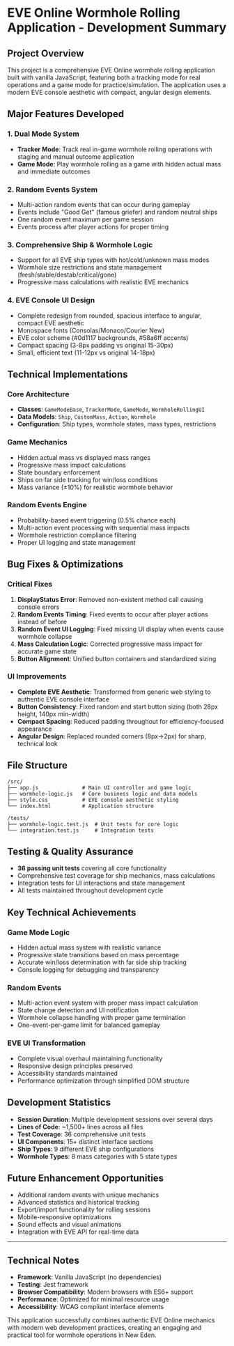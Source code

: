# EVE Online Wormhole Rolling Application - Development Summary

## Project Overview
This project is a comprehensive EVE Online wormhole rolling application built with vanilla JavaScript, featuring both a tracking mode for real operations and a game mode for practice/simulation. The application uses a modern EVE console aesthetic with compact, angular design elements.

## Major Features Developed

### 1. **Dual Mode System**
- **Tracker Mode**: Track real in-game wormhole rolling operations with staging and manual outcome application
- **Game Mode**: Play wormhole rolling as a game with hidden actual mass and immediate outcomes

### 2. **Random Events System**
- Multi-action random events that can occur during gameplay
- Events include "Good Get" (famous griefer) and random neutral ships
- One random event maximum per game session
- Events process after player actions for proper timing

### 3. **Comprehensive Ship & Wormhole Logic**
- Support for all EVE ship types with hot/cold/unknown mass modes
- Wormhole size restrictions and state management (fresh/stable/destab/critical/gone)
- Progressive mass calculations with realistic EVE mechanics

### 4. **EVE Console UI Design**
- Complete redesign from rounded, spacious interface to angular, compact EVE aesthetic
- Monospace fonts (Consolas/Monaco/Courier New)
- EVE color scheme (#0d1117 backgrounds, #58a6ff accents)
- Compact spacing (3-8px padding vs original 15-30px)
- Small, efficient text (11-12px vs original 14-18px)

## Technical Implementations

### **Core Architecture**
- **Classes**: `GameModeBase`, `TrackerMode`, `GameMode`, `WormholeRollingUI`
- **Data Models**: `Ship`, `CustomMass`, `Action`, `Wormhole`
- **Configuration**: Ship types, wormhole states, mass types, restrictions

### **Game Mechanics**
- Hidden actual mass vs displayed mass ranges
- Progressive mass impact calculations
- State boundary enforcement
- Ships on far side tracking for win/loss conditions
- Mass variance (±10%) for realistic wormhole behavior

### **Random Events Engine**
- Probability-based event triggering (0.5% chance each)
- Multi-action event processing with sequential mass impacts
- Wormhole restriction compliance filtering
- Proper UI logging and state management

## Bug Fixes & Optimizations

### **Critical Fixes**
1. **DisplayStatus Error**: Removed non-existent method call causing console errors
2. **Random Events Timing**: Fixed events to occur after player actions instead of before
3. **Random Event UI Logging**: Fixed missing UI display when events cause wormhole collapse
4. **Mass Calculation Logic**: Corrected progressive mass impact for accurate game state
5. **Button Alignment**: Unified button containers and standardized sizing

### **UI Improvements**
- **Complete EVE Aesthetic**: Transformed from generic web styling to authentic EVE console interface
- **Button Consistency**: Fixed random and start button sizing (both 28px height, 140px min-width)
- **Compact Spacing**: Reduced padding throughout for efficiency-focused appearance
- **Angular Design**: Replaced rounded corners (8px→2px) for sharp, technical look

## File Structure
```
/src/
├── app.js              # Main UI controller and game logic
├── wormhole-logic.js   # Core business logic and data models
├── style.css           # EVE console aesthetic styling
└── index.html          # Application structure

/tests/
├── wormhole-logic.test.js  # Unit tests for core logic
└── integration.test.js     # Integration tests
```

## Testing & Quality Assurance
- **36 passing unit tests** covering all core functionality
- Comprehensive test coverage for ship mechanics, mass calculations
- Integration tests for UI interactions and state management
- All tests maintained throughout development cycle

## Key Technical Achievements

### **Game Mode Logic**
- Hidden actual mass system with realistic variance
- Progressive state transitions based on mass percentage
- Accurate win/loss determination with far side ship tracking
- Console logging for debugging and transparency

### **Random Events**
- Multi-action event system with proper mass impact calculation
- State change detection and UI notification
- Wormhole collapse handling with proper game termination
- One-event-per-game limit for balanced gameplay

### **EVE UI Transformation**
- Complete visual overhaul maintaining functionality
- Responsive design principles preserved
- Accessibility standards maintained
- Performance optimization through simplified DOM structure

## Development Statistics
- **Session Duration**: Multiple development sessions over several days
- **Lines of Code**: ~1,500+ lines across all files
- **Test Coverage**: 36 comprehensive unit tests
- **UI Components**: 15+ distinct interface sections
- **Ship Types**: 9 different EVE ship configurations
- **Wormhole Types**: 8 mass categories with 5 state types

## Future Enhancement Opportunities
- Additional random events with unique mechanics
- Advanced statistics and historical tracking
- Export/import functionality for rolling sessions
- Mobile-responsive optimizations
- Sound effects and visual animations
- Integration with EVE API for real-time data

---

## Technical Notes
- **Framework**: Vanilla JavaScript (no dependencies)
- **Testing**: Jest framework
- **Browser Compatibility**: Modern browsers with ES6+ support
- **Performance**: Optimized for minimal resource usage
- **Accessibility**: WCAG compliant interface elements

This application successfully combines authentic EVE Online mechanics with modern web development practices, creating an engaging and practical tool for wormhole operations in New Eden.
